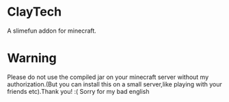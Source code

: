 # ClayTech
A slimefun addon for minecraft.

# Warning
Please do not use the compiled jar on your minecraft server without my authorization.(But you can install this on a small server,like playing with your friends etc).Thank you!
:( Sorry for my bad english
